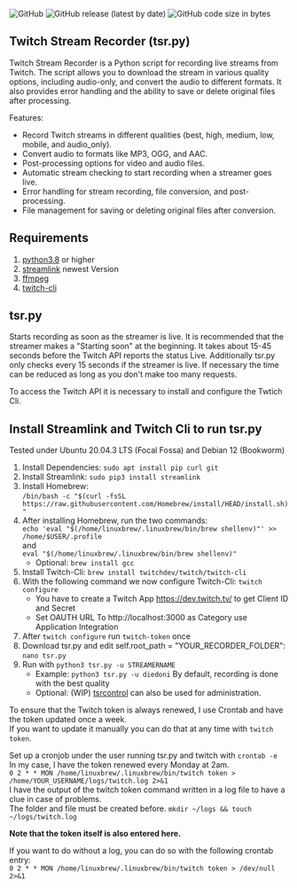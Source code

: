 ![GitHub](https://img.shields.io/github/license/DravenTec/Twitch-Stream-Recorder)
![GitHub release (latest by date)](https://img.shields.io/github/v/release/DravenTec/Twitch-Stream-Recorder)
![GitHub code size in bytes](https://img.shields.io/github/languages/code-size/DravenTec/Twitch-Stream-Recorder)

## Twitch Stream Recorder (tsr.py)
Twitch Stream Recorder is a Python script for recording live streams from Twitch. 
The script allows you to download the stream in various quality options, including audio-only, 
and convert the audio to different formats. It also provides error handling and the ability to 
save or delete original files after processing.

Features:
- Record Twitch streams in different qualities (best, high, medium, low, mobile, and audio_only).
- Convert audio to formats like MP3, OGG, and AAC.
- Post-processing options for video and audio files.
- Automatic stream checking to start recording when a streamer goes live.
- Error handling for stream recording, file conversion, and post-processing.
- File management for saving or deleting original files after conversion.

## Requirements
1. [python3.8](https://www.python.org/downloads/release/python-380/) or higher  
2. [streamlink](https://streamlink.github.io/) newest Version
3. [ffmpeg](https://ffmpeg.org/) 
4. [twitch-cli](https://github.com/twitchdev/twitch-cli)

## tsr.py
Starts recording as soon as the streamer is live. It is recommended that the streamer makes a "Starting soon" at the beginning. 
It takes about 15-45 seconds before the Twitch API reports the status Live. Additionally tsr.py only checks every 15 seconds if 
the streamer is live. If necessary the time can be reduced as long as you don't make too many requests.

To access the Twitch API it is necessary to install and configure the Twtich Cli. 

## Install Streamlink and Twitch Cli to run tsr.py
Tested under Ubuntu 20.04.3 LTS (Focal Fossa) and Debian 12 (Bookworm)
1) Install Dependencies: `sudo apt install pip curl git`
2) Install Streamlink: `sudo pip3 install streamlink`
3) Install Homebrew:  
   `/bin/bash -c "$(curl -fsSL https://raw.githubusercontent.com/Homebrew/install/HEAD/install.sh)"`
4) After installing Homebrew, run the two commands:  
   `echo 'eval "$(/home/linuxbrew/.linuxbrew/bin/brew shellenv)"' >> /home/$USER/.profile`  
   and  
   `eval "$(/home/linuxbrew/.linuxbrew/bin/brew shellenv)"`  
   - Optional: `brew install gcc`
5) Install Twitch-Cli: `brew install twitchdev/twitch/twitch-cli`
6) With the following command we now configure Twitch-Cli: `twitch configure`
	- You have to create a Twitch App https://dev.twitch.tv/ to get Client ID and Secret
	- Set OAUTH URL To http://localhost:3000 as Category use Application Integration
7) After `twitch configure` run `twitch-token` once
8) Download tsr.py and edit self.root_path = "YOUR_RECORDER_FOLDER": `nano tsr.py`
9) Run with `python3 tsr.py -u STREAMERNAME`
	- Example: `python3 tsr.py -u diedoni` By default, recording is done with the best quality
	- Optional: (WIP) [tsrcontrol](https://github.com/DravenTec/tsrcontrol) can also be used for administration.

To ensure that the Twitch token is always renewed, I use Crontab and have the token updated once a week.  
If you want to update it manually you can do that at any time with `twitch token`.

Set up a cronjob under the user running tsr.py and twitch with `crontab -e`  
In my case, I have the token renewed every Monday at 2am.  
`0 2 * * MON /home/linuxbrew/.linuxbrew/bin/twitch token > /home/YOUR_USERNAME/logs/twitch.log 2>&1`  
I have the output of the twitch token command written in a log file to have a clue in case of problems.  
The folder and file must be created before. `mkdir ~/logs && touch ~/logs/twitch.log`

**Note that the token itself is also entered here.**  

If you want to do without a log, you can do so with the following crontab entry:   
`0 2 * * MON /home/linuxbrew/.linuxbrew/bin/twitch token > /dev/null 2>&1`



